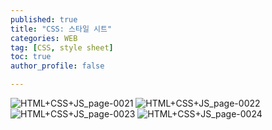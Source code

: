 ```yaml
---
published: true
title: "CSS: 스타일 시트" 
categories: WEB
tag: [CSS, style sheet] 
toc: true
author_profile: false 

---
```


![HTML+CSS+JS_page-0021](https://github.com/Vida0822/Algorithm/assets/132312673/3fdfa318-74e1-4f37-8a74-249cb28d27f4)
![HTML+CSS+JS_page-0022](https://github.com/Vida0822/Algorithm/assets/132312673/ce40667e-51f6-4047-8ced-dc06a12dd8be)
![HTML+CSS+JS_page-0023](https://github.com/Vida0822/Algorithm/assets/132312673/c5f49b3f-b945-4f25-bcdd-227a4b8ec34e)
![HTML+CSS+JS_page-0024](https://github.com/Vida0822/Algorithm/assets/132312673/3d6103ad-4d2e-487c-b6c8-d6d0de97e81c)
